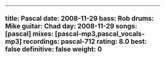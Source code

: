 
---
title: Pascal
date: 2008-11-29
bass:	Rob
drums:	Mike
guitar:	Chad
day: 2008-11-29
songs: [pascal]
mixes: [pascal-mp3,pascal_vocals-mp3]
recordings: pascal-712
rating: 8.0
best: false
definitive: false
weight: 0
---
